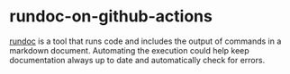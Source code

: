 # rundoc-on-github-actions

[rundoc](https://github.com/zombocom/rundoc) is a tool that runs code and includes the output of commands in a markdown document. Automating the execution could help keep documentation always up to date and automatically check for errors. 
